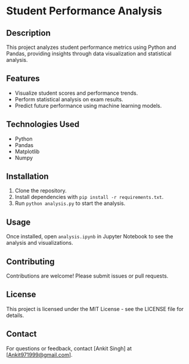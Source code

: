 # Student Performance Analysis

## Description
This project analyzes student performance metrics using Python and Pandas, providing insights through data visualization and statistical analysis.

## Features
- Visualize student scores and performance trends.
- Perform statistical analysis on exam results.
- Predict future performance using machine learning models.

## Technologies Used
- Python
- Pandas
- Matplotlib
- Numpy

## Installation
1. Clone the repository.
2. Install dependencies with `pip install -r requirements.txt`.
3. Run `python analysis.py` to start the analysis.

## Usage
Once installed, open `analysis.ipynb` in Jupyter Notebook to see the analysis and visualizations.

## Contributing
Contributions are welcome! Please submit issues or pull requests.

## License
This project is licensed under the MIT License - see the LICENSE file for details.

## Contact
For questions or feedback, contact [Ankit Singh] at [Ankit971999@gmail.com].


